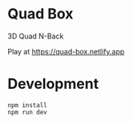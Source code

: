 # Quad Box

3D Quad N-Back

Play at https://quad-box.netlify.app

# Development
```
npm install
npm run dev
```
